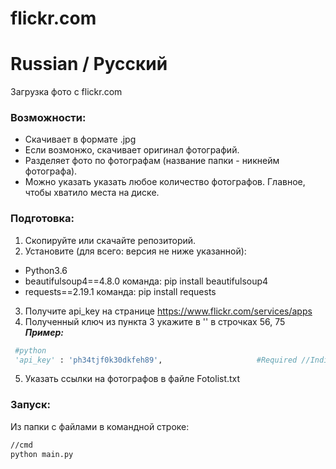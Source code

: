 # flickr.com
 
 # Russian / Русский
 Загрузка фото с flickr.com
 
 ### Возможности:
  + Скачивает в формате .jpg
  + Если возмонжо, скачивает оригинал фотографий.
  + Разделяет фото по фотографам (название папки - никнейм фотографа).
  + Можно указать указать любое количество фотографов. Главное, чтобы хватило места на диске.
  
 ### Подготовка:
  1. Скопируйте или скачайте репозиторий.
  2. Установите (для всего: версия не ниже указанной):
  * Python3.6
  * beautifulsoup4==4.8.0   команда: pip install beautifulsoup4
  * requests==2.19.1        команда: pip install requests
  3. Получите api_key на странице https://www.flickr.com/services/apps
  4. Полученный ключ из пункта 3 укажите в '' в строчках 56, 75
  ***Пример:***
  ```python
   #python
   'api_key' : 'ph34tjf0k30dkfeh89',                     #Required //Indicate your api key
  ```
 5. Указать ссылки на фотографов в файле Fotolist.txt

### Запуск:
Из папки с файлами в командной строке:
```cmd
//cmd
python main.py
```
